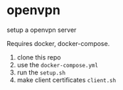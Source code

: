 # openvpn
setup a openvpn server

Requires docker, docker-compose. 

1.   clone this repo
2.   use the `docker-compose.yml`
3.   run the `setup.sh`
4.   make client certificates `client.sh`

